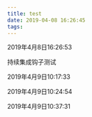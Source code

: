 ```yaml
---
title: test
date: 2019-04-08 16:26:45
tags:
---
```


2019年4月8日16:26:53

持续集成钩子测试


2019年4月9日10:17:33


2019年4月9日10:24:54


2019年4月9日10:37:31
